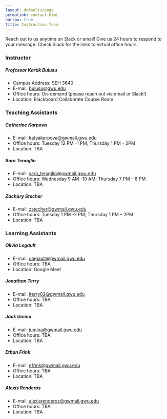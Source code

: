 ```yaml
---
layout: defaults/page
permalink: contact.html
narrow: true
title: Instruction Team
---
```


Reach out to us anytime on Slack or email! Give us 24 hours to respond to your message. Check Slack for the links to virtual office hours.

### Instructor
##### Professor Kartik Bulusu
- Campus Address: SEH 3640
- E-mail: bulusu@gwu.edu
- Office hours: On-demand (please reach out via email or Slack!)
- Location: Blackboard Collaborate Course Room

### Teaching Assistants
##### Catherine Karpova
- E-mail: katyakarpova@gwmail.gwu.edu
- Office hours: Tuesday 12 PM -1 PM; Thursday 1 PM – 2PM
- Location: TBA

##### Sara Tenaglio
- E-mail: sara_tenaglio@gwmail.gwu.edu 
- Office hours: Wednesday 9 AM -10 AM; Thursday 7 PM – 8 PM
- Location: TBA

##### Zachary Stecher
- E-mail: zstecher@gwmail.gwu.edu
- Office hours: Tuesday 1 PM -2 PM; Thursday 1 PM – 2PM
- Location: TBA

### Learning Assistants
##### Olivia Legault
- E-mail: olegault@gwmail.gwu.edu
- Office hours: TBA
- Location: Google Meet

##### Jonathan Terry
- E-mail: jterry82@gwmail.gwu.edu 
- Office hours: TBA
- Location: TBA

##### Jack Umina
- E-mail: jumina@gwmail.gwu.edu
- Office hours: TBA
- Location: TBA

##### Ethan Frink
- E-mail: efrink@gwmail.gwu.edu 
- Office hours: TBA
- Location: TBA

##### Alexis Renderos
- E-mail: alexisrenderos@gwmail.gwu.edu
- Office hours: TBA
- Location: TBA